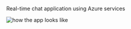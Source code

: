 Real-time chat application using Azure services

![how the app looks like](/SignalRChat/images/test3.png)

